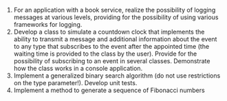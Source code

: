 1. For an application with a book service, realize the possibility of logging messages at various levels, providing for the possibility of using various frameworks for logging.
2. Develop a class to simulate a countdown clock that implements the ability to transmit a message and additional information about the event to any type that subscribes to the event after the appointed time (the waiting time is provided to the class by the user). Provide for the possibility of subscribing to an event in several classes. Demonstrate how the class works in a console application.
3. Implement a generalized binary search algorithm (do not use restrictions on the type parameter!). Develop unit tests.
4. Implement a method to generate a sequence of Fibonacci numbers
